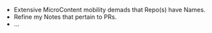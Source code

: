 * Extensive MicroContent mobility demads that Repo(s) have Names.
* Refine my Notes that pertain to PRs.
* ...
